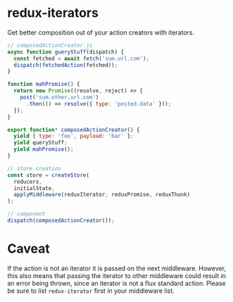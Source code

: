 redux-iterators
==============

Get better composition out of your action creators with iterators.

```javascript
// composedActionCreator.js
async function gueryStuff(dispatch) {
  const fetched = await fetch('sum.url.com');
  dispatch(fetchedAction(fetched));
}

function mahPromise() {
  return new Promise((resolve, reject) => {
    post('sum.other.url.com')
      .then(() => resolve({ type: 'posted.data' }));
  });
}

export function* composedActionCreator() {
  yield { type: 'foo', payload: 'bar' };
  yield queryStuff;
  yield mahPromise();
}

// store creation
const store = createStore(
  reducers,
  initialState,
  applyMiddleware(reduxIterator, reduxPromise, reduxThunk)
);

// component
dispatch(composedActionCreator());
```

Caveat
=====

If the action is not an iterator it is passed on the next middleware. However,
this also means that passing the iterator to other middleware could result in
an error being thrown, since an iterator is not a flux standard action. Please
be sure to list `redux-iterator` first in your middleware list.

